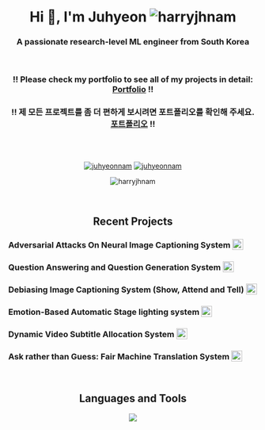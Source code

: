 <h1 align="center">Hi 👋, I'm Juhyeon <img src="https://komarev.com/ghpvc/?username=harryjhnam&label=Profile%20views&color=0e75b6&style=flat" alt="harryjhnam" /></h1>



<h3 align="center">A passionate research-level ML engineer from South Korea</h3>
  
<br>
<h3 align="center"> ‼️ Please check my portfolio to see all of my projects in detail: <a href="https://www.notion.so/nlog/AI-ML-Juhyeon-Nam-s-Portfolio-5b9ef9e98e5c46089f796bb8d22264f9?pvs=4" target="blank"> Portfolio</a> ‼️ </h3>
<h3 align="center"> ‼️ 제 모든 프로젝트를 좀 더 편하게 보시려면 포트폴리오를 확인해 주세요. <a href="https://www.notion.so/nlog/AI-ML-Juhyeon-Nam-s-Portfolio-5b9ef9e98e5c46089f796bb8d22264f9?pvs=4" target="blank"> 포트폴리오</a> ‼️ </h3>
<br>
<br>

<p align="center">
<a href="https://www.linkedin.com/in/juhyeon-nam/" target="blank"><img src="https://img.shields.io/twitter/follow/juhyeon-nam?logo=linkedin&style=for-the-badge" alt="juhyeonnam" /></a>
<a href="https://twitter.com/juhyeonnam" target="blank"><img src="https://img.shields.io/twitter/follow/juhyeonnam?logo=twitter&style=for-the-badge" alt="juhyeonnam" /></a> 
</p>

<p align="center"><img align="center" src="http://github-readme-streak-stats.herokuapp.com?user=harryjhnam&theme=github-dark&border_radius=10&date_format=M%20j%5B%2C%20Y%5D" alt="harryjhnam" /></p>


<br>

<h2 align="center">Recent Projects</h2>
<h3 align="left">Adversarial Attacks On Neural Image Captioning System <a href="https://github.com/harryjhnam/CMU-11785-project/blob/master/11_785_Project_Report_team_24.pdf" target="blank"><img align="bottom" src="https://skillicons.dev/icons?i=github" width="22" style="vertical-align: bottom;"/></a></h3>
<h3 align="left">Question Answering and Question Generation System <a href="https://github.com/harryjhnam/CMU-11611-QA-and-QG" target="blank"><img align="bottom" src="https://skillicons.dev/icons?i=github" width="22" style="vertical-align: bottom;"/></a></h3>
<h3 align="left">Debiasing Image Captioning System (Show, Attend and Tell) <a href="https://github.com/jel-lambda/fairness-captioning" target="blank"><img align="bottom" src="https://skillicons.dev/icons?i=github" width="22" style="vertical-align: bottom;"/></a></h3>
<h3 align="left">Emotion-Based Automatic Stage lighting system <a href="https://github.com/harryjhnam/Emotion-Based-automatic-stage-lighting" target="blank"><img align="bottom" src="https://skillicons.dev/icons?i=github" width="22" style="vertical-align: bottom;"/></a></h3>
<h3 align="left">Dynamic Video Subtitle Allocation System <a href="https://github.com/AirHorizons/CUTUBE" target="blank"><img align="bottom" src="https://skillicons.dev/icons?i=github" width="22" style="vertical-align: bottom;"/></a></h3>
<h3 align="left">Ask rather than Guess: Fair Machine Translation System <a href="https://github.com/harryjhnam/gender_coreference_fair_translation" target="blank"><img align="bottom" src="https://skillicons.dev/icons?i=github" width="22" style="vertical-align: bottom;"/></a></h3>


<br>

<h2 align="center">Languages and Tools</h2>
<p align="center">
  <a href="https://skillicons.dev">
    <img src="https://skillicons.dev/icons?i=py,pytorch,tensorflow,linux,raspberrypi,bash,vim,aws,gcp,git,github,c,cpp,docker,kafka,html,css,ai,pr,xd&theme=dark&perline=10" />
  </a>
</p>

<!-- <p align="center"> <a href="https://www.gnu.org/software/bash/" target="_blank" rel="noreferrer"> <img src="https://www.vectorlogo.zone/logos/gnu_bash/gnu_bash-icon.svg" alt="bash" width="40" height="40"/> </a> <a href="https://www.cprogramming.com/" target="_blank" rel="noreferrer"> <img src="https://raw.githubusercontent.com/devicons/devicon/master/icons/c/c-original.svg" alt="c" width="40" height="40"/> </a> <a href="https://www.w3schools.com/cpp/" target="_blank" rel="noreferrer"> <img src="https://raw.githubusercontent.com/devicons/devicon/master/icons/cplusplus/cplusplus-original.svg" alt="cplusplus" width="40" height="40"/> </a> <a href="https://www.docker.com/" target="_blank" rel="noreferrer"> <img src="https://raw.githubusercontent.com/devicons/devicon/master/icons/docker/docker-original-wordmark.svg" alt="docker" width="40" height="40"/> </a> <a href="https://git-scm.com/" target="_blank" rel="noreferrer"> <img src="https://www.vectorlogo.zone/logos/git-scm/git-scm-icon.svg" alt="git" width="40" height="40"/> </a> <a href="https://www.adobe.com/in/products/illustrator.html" target="_blank" rel="noreferrer"> <img src="https://www.vectorlogo.zone/logos/adobe_illustrator/adobe_illustrator-icon.svg" alt="illustrator" width="40" height="40"/> </a> <a href="https://www.linux.org/" target="_blank" rel="noreferrer"> <img src="https://raw.githubusercontent.com/devicons/devicon/master/icons/linux/linux-original.svg" alt="linux" width="40" height="40"/> </a> <a href="https://opencv.org/" target="_blank" rel="noreferrer"> <img src="https://www.vectorlogo.zone/logos/opencv/opencv-icon.svg" alt="opencv" width="40" height="40"/> </a> <a href="https://pandas.pydata.org/" target="_blank" rel="noreferrer"> <img src="https://raw.githubusercontent.com/devicons/devicon/2ae2a900d2f041da66e950e4d48052658d850630/icons/pandas/pandas-original.svg" alt="pandas" width="40" height="40"/> </a> <a href="https://www.python.org" target="_blank" rel="noreferrer"> <img src="https://raw.githubusercontent.com/devicons/devicon/master/icons/python/python-original.svg" alt="python" width="40" height="40"/> </a> <a href="https://pytorch.org/" target="_blank" rel="noreferrer"> <img src="https://www.vectorlogo.zone/logos/pytorch/pytorch-icon.svg" alt="pytorch" width="40" height="40"/> </a> <a href="https://scikit-learn.org/" target="_blank" rel="noreferrer"> <img src="https://upload.wikimedia.org/wikipedia/commons/0/05/Scikit_learn_logo_small.svg" alt="scikit_learn" width="40" height="40"/> </a> <a href="https://seaborn.pydata.org/" target="_blank" rel="noreferrer"> <img src="https://seaborn.pydata.org/_images/logo-mark-lightbg.svg" alt="seaborn" width="40" height="40"/> </a> <a href="https://www.adobe.com/products/xd.html" target="_blank" rel="noreferrer"> <img src="https://cdn.worldvectorlogo.com/logos/adobe-xd.svg" alt="xd" width="40" height="40"/> </a> </p> -->



<!--
**harryjhnam/harryjhnam** is a ✨ _special_ ✨ repository because its `README.md` (this file) appears on your GitHub profile.

Here are some ideas to get you started:

- 🔭 I’m currently working on ...
- 🌱 I’m currently learning ...
- 👯 I’m looking to collaborate on ...
- 🤔 I’m looking for help with ...
- 💬 Ask me about ...
- 📫 How to reach me: ...
- 😄 Pronouns: ...
- ⚡ Fun fact: ...
-->
